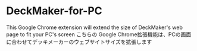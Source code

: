 # DeckMaker-for-PC
This Google Chrome extension will extend the size of DeckMaker's web page to fit your PC's screen
こちらの Google Chrome拡張機能は、PCの画面に合わせてデッキメーカーのウェブサイトサイズを拡張します
